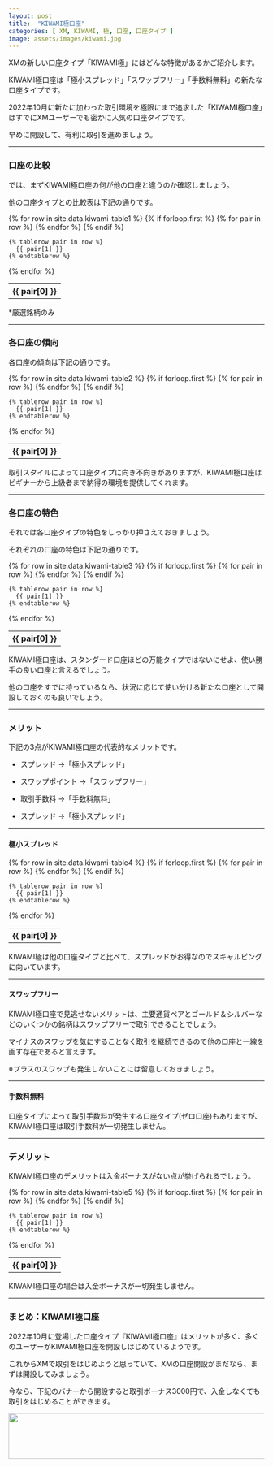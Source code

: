 ```yaml
---
layout: post
title:  "KIWAMI極口座"
categories: [ XM, KIWAMI, 極, 口座, 口座タイプ ]
image: assets/images/kiwami.jpg
---
```


XMの新しい口座タイプ「KIWAMI極」にはどんな特徴があるかご紹介します。
  
KIWAMI極口座は「極小スプレッド」「スワップフリー」「手数料無料」の新たな口座タイプです。

2022年10月に新たに加わった取引環境を極限にまで追求した「KIWAMI極口座」はすでにXMユーザーでも密かに人気の口座タイプです。

早めに開設して、有利に取引を進めましょう。

<hr>

### 口座の比較

では、まずKIWAMI極口座の何が他の口座と違うのか確認しましょう。

他の口座タイプとの比較表は下記の通りです。

<table>
  {% for row in site.data.kiwami-table1 %}
    {% if forloop.first %}
    <tr>
      {% for pair in row %}
        <th>{{ pair[0] }}</th>
      {% endfor %}
    </tr>
    {% endif %}

    {% tablerow pair in row %}
      {{ pair[1] }}
    {% endtablerow %}
  {% endfor %}
</table>

*厳選銘柄のみ

<hr>

### 各口座の傾向

各口座の傾向は下記の通りです。

<table>
  {% for row in site.data.kiwami-table2 %}
    {% if forloop.first %}
    <tr>
      {% for pair in row %}
        <th>{{ pair[0] }}</th>
      {% endfor %}
    </tr>
    {% endif %}

    {% tablerow pair in row %}
      {{ pair[1] }}
    {% endtablerow %}
  {% endfor %}
</table>

取引スタイルによって口座タイプに向き不向きがありますが、KIWAMI極口座はビギナーから上級者まで納得の環境を提供してくれます。


<hr>

### 各口座の特色

それでは各口座タイプの特色をしっかり押さえておきましょう。

それぞれの口座の特色は下記の通りです。

<table>
  {% for row in site.data.kiwami-table3 %}
    {% if forloop.first %}
    <tr>
      {% for pair in row %}
        <th>{{ pair[0] }}</th>
      {% endfor %}
    </tr>
    {% endif %}

    {% tablerow pair in row %}
      {{ pair[1] }}
    {% endtablerow %}
  {% endfor %}
</table>

KIWAMI極口座は、スタンダード口座ほどの万能タイプではないにせよ、使い勝手の良い口座と言えるでしょう。

他の口座をすでに持っているなら、状況に応じて使い分ける新たな口座として開設しておくのも良いでしょう。

<hr>

### メリット


下記の3点がKIWAMI極口座の代表的なメリットです。

- スプレッド →「極小スプレッド」

- スワップポイント →「スワップフリー」

- 取引手数料 →「手数料無料」

- スプレッド →「極小スプレッド」

<hr>

#### 極小スプレッド

<table>
  {% for row in site.data.kiwami-table4 %}
    {% if forloop.first %}
    <tr>
      {% for pair in row %}
        <th>{{ pair[0] }}</th>
      {% endfor %}
    </tr>
    {% endif %}

    {% tablerow pair in row %}
      {{ pair[1] }}
    {% endtablerow %}
  {% endfor %}
</table>

KIWAMI極は他の口座タイプと比ベて、スプレッドがお得なのでスキャルピングに向いています。

<hr>

#### スワップフリー

KIWAMI極口座で見逃せないメリットは、主要通貨ペアとゴールド＆シルバーなどのいくつかの銘柄はスワップフリーで取引できることでしょう。

マイナスのスワップを気にすることなく取引を継続できるので他の口座と一線を画す存在であると言えます。

※プラスのスワップも発生しないことには留意しておきましょう。

<hr>

#### 手数料無料

口座タイプによって取引手数料が発生する口座タイプ(ゼロ口座)もありますが、KIWAMI極口座は取引手数料が一切発生しません。


<hr>

### デメリット

KIWAMI極口座のデメリットは入金ボーナスがない点が挙げられるでしょう。

<table>
  {% for row in site.data.kiwami-table5 %}
    {% if forloop.first %}
    <tr>
      {% for pair in row %}
        <th>{{ pair[0] }}</th>
      {% endfor %}
    </tr>
    {% endif %}

    {% tablerow pair in row %}
      {{ pair[1] }}
    {% endtablerow %}
  {% endfor %}
</table>

KIWAMI極口座の場合は入金ボーナスが一切発生しません。

<hr>

### まとめ：KIWAMI極口座

2022年10月に登場した口座タイプ『KIWAMI極口座』はメリットが多く、多くのユーザーがKIWAMI極口座を開設しはじめているようです。

これからXMで取引をはじめようと思っていて、XMの口座開設がまだなら、まずは開設してみましょう。

今なら、下記のバナーから開設すると取引ボーナス3000円で、入金しなくても取引をはじめることができます。

<a href="https://clicks.affstrack.com/c?m=9257&c=550036" referrerpolicy="no-referrer-when-downgrade"><img src="https://ads.affstrack.com/i/9257?c=550036" width="728" height="90" referrerpolicy="no-referrer-when-downgrade"/></a>
